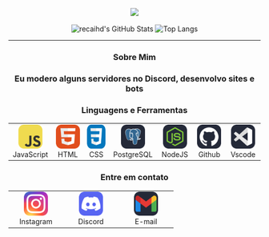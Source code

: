 <!-- redminzinhoosooooo -->

<p align="center">
<img src="https://i.postimg.cc/kG5vRKxj/Untitled-Project-3.jpg" />
</p>



<div align="center">


<img src="https://github-readme-stats.vercel.app/api?username=recaihd&show_icons=true&theme=tokyonight&hide=prs,issues&count_private=true" height="180" alt="recaihd's GitHub Stats" />




<img src="https://github-readme-stats.vercel.app/api/top-langs/?username=recaihd&layout=compact&theme=tokyonight" height="180" alt="Top Langs" />

</div>

---
<h3 align="center">
Sobre Mim
</p>

<h3 align="center">

  Eu modero alguns servidores no Discord, desenvolvo sites e bots
</p>


<h3 align="center">
  Linguagens e Ferramentas
</h3>





<div align="center">
  <table>
    <tr>
      <td align="center" width="96">
        <img src="https://github.com/tandpfun/skill-icons/raw/main/icons/JavaScript.svg" width="48" height="48" alt="JavaScript" />
        <br>JavaScript
      </td>
      <td align="center" width="96">
        <img src="https://github.com/tandpfun/skill-icons/raw/main/icons/HTML.svg" width="48" height="48" alt="HTML" />
        <br>HTML
      </td>
      <td align="center" width="96">
        <img src="https://github.com/tandpfun/skill-icons/raw/main/icons/CSS.svg" width="48" height="48" alt="CSS" />
        <br>CSS
      </td>
       <td align="center" width="96">
        <img src="https://raw.githubusercontent.com/tandpfun/skill-icons/main/icons/PostgreSQL-Dark.svg" width="48" height="48" alt="PostgreSQL" />
        <br>PostgreSQL
      </td>
                 <td align="center" width="96">
        <img src="https://raw.githubusercontent.com/tandpfun/skill-icons/main/icons/NodeJS-Dark.svg" width="48" height="48" alt="NodeJS" />
        <br>NodeJS
      <td align="center" width="96">
        <img src="https://github.com/tandpfun/skill-icons/raw/main/icons/Github-Dark.svg" width="48" height="48" alt="Github" />
        <br>Github
      </td>
      <td align="center" width="96">
        <img src="https://github.com/tandpfun/skill-icons/raw/main/icons/VSCode-Dark.svg" width="48" height="48" alt="Vscode" />
        <br>Vscode
      </td>
    </tr>
  </table>
</div>


<h3 align="center">
  Entre em contato
</h3>


<div align="center">
  <table>
    <tr>
      <td align="center" width="96">
        <a href="https://instagram.com/@recaihd" target="_blank">
          <img src="https://raw.githubusercontent.com/tandpfun/skill-icons/main/icons/Instagram.svg" width="48" height="48" alt="Instagram" />
        </a>
        <br>Instagram
      </td>
      <td align="center" width="96">
        <a href="https://discord.com/invite/UNuYBvZREC" target="_blank">
          <img src="https://raw.githubusercontent.com/tandpfun/skill-icons/main/icons/Discord.svg" width="48" height="48" alt="Discord" />
        </a>
        <br>Discord
      </td>
      <td align="center" width="96">
        <a href="mailto:ricardosousapixtudo@gmail.com">
          <img src="https://raw.githubusercontent.com/tandpfun/skill-icons/main/icons/Gmail-Dark.svg" width="48" height="48" alt="E-mail" />
        </a>
        <br>E-mail
      </td>
    </tr>
  </table>
</div>

